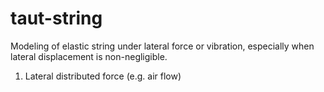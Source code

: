 # taut-string
Modeling of elastic string under lateral force or vibration, especially when lateral displacement is non-negligible.

1) Lateral distributed force (e.g. air flow)

